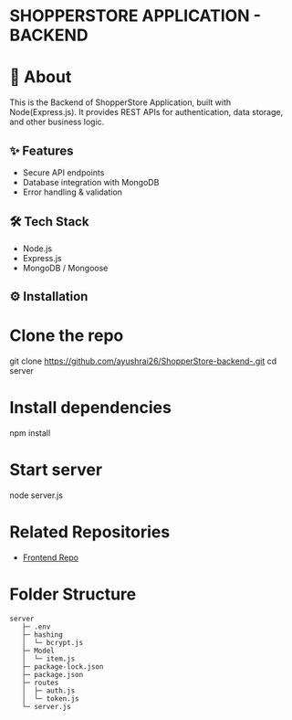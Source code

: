 # SHOPPERSTORE APPLICATION - BACKEND

# 🚀 About 

This is the Backend of ShopperStore Application, built with Node(Express.js).
It provides REST APIs for authentication, data storage, and other business logic.

## ✨ Features
- Secure API endpoints
- Database integration with MongoDB
- Error handling & validation


## 🛠 Tech Stack
- Node.js
- Express.js
- MongoDB / Mongoose


## ⚙️ Installation
# Clone the repo
git clone https://github.com/ayushrai26/ShopperStore-backend-.git
cd server

# Install dependencies
npm install

# Start server
node server.js

# Related Repositories

- [Frontend Repo](https://github.com/ayushrai26/ShopperStore-frontend-.git)


# Folder Structure
```
server
   ├─ .env
   ├─ hashing
   │  └─ bcrypt.js
   ├─ Model
   │  └─ item.js
   ├─ package-lock.json
   ├─ package.json
   ├─ routes
   │  ├─ auth.js
   │  └─ token.js
   └─ server.js




